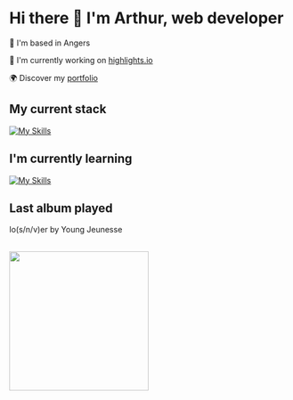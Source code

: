 # Hi there 👋 I'm Arthur, web developer

📍 I'm based in Angers

🚀 I'm currently working on [highlights.io](https://github.com/abroudoux/highlights.io.git)

🌍 Discover my [portfolio](https://abroudoux-portfolio.vercel.app/)

## My current stack

[![My Skills](https://skillicons.dev/icons?i=js,typescript,react,tailwind,nodejs,adonis,postgres&perline=8)](https://skillicons.dev)

## I'm currently learning

[![My Skills](https://skillicons.dev/icons?i=go,rust,java,angular,docker,s&perline=8)](https://skillicons.dev)

## Last album played

<div>
    <p>lo(s/n/v)er by Young Jeunesse</p>
    <br>
    <img style="width: 250px;" src="https://i.scdn.co/image/ab67616d0000b273a4621115fa2dbe3b4c96f11c"/>
</div>

